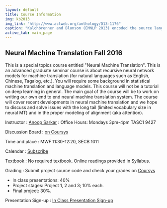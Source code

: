 ```yaml
---
layout: default
title: Course Information
img: kb2013
img_link: "http://www.aclweb.org/anthology/D13-1176"
caption: "Kalchbrenner and Blunsom (EMNLP 2013) encoded the source language input into a continuous representation and then generated the output translation from it."
active_tab: main_page 
---
```


## Neural Machine Translation <span class="text-muted">Fall 2016</span>

This is a special topics course entitled "Neural Machine Translation".
This is an advanced graduate seminar course is about recursive
neural network models for machine translation (for natural languages
such as English, Chinese, Tagalog, etc.). You will require some
background in statistical machine translation and language models.
This course will not be a tutorial on deep learning in general. The
main goal of the course will be to work on writing our own end to
end neural machine translation system. The course will cover recent
developments in neural machine translation and we hope to discuss
and solve issues with the long tail (limited vocabulary size in
neural MT) and in the proper modeling of alignment (aka attention).

Instructor
: [Anoop Sarkar](http://www.cs.sfu.ca/~anoop/) 
: Office Hours: Mondays 3pm-4pm TASC1 9427

Discussion Board
: [on Coursys](https://courses.cs.sfu.ca/2016fa-cmpt-413-x1/discussion/)

Time and place
: MWF 11:30-12:20, SECB 1011

Calendar
: [Subscribe](https://courses.cs.sfu.ca/news/75221d0252e1cdacf94dac56b78600e9/anoop)

Textbook
: No required textbook. Online readings provided in Syllabus.

Grading
: Submit project source code and check your grades on [Coursys](https://courses.cs.sfu.ca/2016fa-cmpt-413-x1/)

* In class presentations: 40%
* Project stages: Project 1, 2 and 3; 10% each.
* Final project: 30%.

Presentation Sign-up
: [In Class Presentation Sign-up](http://goo.gl/w8C4aV)

